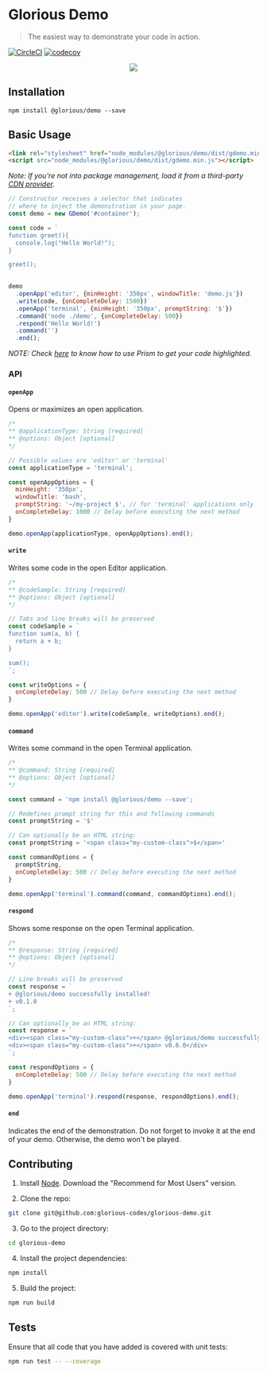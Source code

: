 # Glorious Demo

> The easiest way to demonstrate your code in action.

[![CircleCI](https://circleci.com/gh/glorious-codes/glorious-demo.svg?style=svg)](https://circleci.com/gh/glorious-codes/glorious-demo)
[![codecov](https://codecov.io/gh/glorious-codes/glorious-demo/branch/master/graph/badge.svg)](https://codecov.io/gh/glorious-codes/glorious-demo)

<p align="center">
  <img src="https://user-images.githubusercontent.com/4738687/44633197-01fa4900-a95e-11e8-9b53-66e9043e2533.gif" />
</p>

## Installation

```
npm install @glorious/demo --save
```

## Basic Usage

``` html
<link rel="stylesheet" href="node_modules/@glorious/demo/dist/gdemo.min.css">
<script src="node_modules/@glorious/demo/dist/gdemo.min.js"></script>
```

*Note: If you're not into package management, load it from a third-party [CDN provider](https://github.com/rafaelcamargo/glorious-demo/wiki/CDN-Providers).*

``` javascript
// Constructor receives a selector that indicates
// where to inject the demonstration in your page.
const demo = new GDemo('#container');

const code = `
function greet(){
  console.log("Hello World!");
}

greet();
`

demo
  .openApp('editor', {minHeight: '350px', windowTitle: 'demo.js'})
  .write(code, {onCompleteDelay: 1500})
  .openApp('terminal', {minHeight: '350px', promptString: '$'})
  .command('node ./demo', {onCompleteDelay: 500})
  .respond('Hello World!')
  .command('')
  .end();
```

*NOTE: Check [here](https://github.com/rafaelcamargo/glorious-demo/wiki/Syntax-highlight) to know how to use Prism to get your code highlighted.*

### API

#### `openApp`
Opens or maximizes an open application.
``` javascript
/*
** @applicationType: String [required]
** @options: Object [optional]
*/

// Possible values are 'editor' or 'terminal'
const applicationType = 'terminal';

const openAppOptions = {
  minHeight: '350px',
  windowTitle: 'bash',
  promptString: '~/my-project $', // for 'terminal' applications only
  onCompleteDelay: 1000 // Delay before executing the next method
}

demo.openApp(applicationType, openAppOptions).end();
```

#### `write`
Writes some code in the open Editor application.
``` javascript
/*
** @codeSample: String [required]
** @options: Object [optional]
*/

// Tabs and line breaks will be preserved
const codeSample = `
function sum(a, b) {
  return a + b;
}

sum();
`;

const writeOptions = {
  onCompleteDelay: 500 // Delay before executing the next method
}

demo.openApp('editor').write(codeSample, writeOptions).end();
```

#### `command`
Writes some command in the open Terminal application.
``` javascript
/*
** @command: String [required]
** @options: Object [optional]
*/

const command = 'npm install @glorious/demo --save';

// Redefines prompt string for this and following commands
const promptString = '$'

// Can optionally be an HTML string:
const promptString = '<span class="my-custom-class">$</span>'

const commandOptions = {
  promptString,
  onCompleteDelay: 500 // Delay before executing the next method
}

demo.openApp('terminal').command(command, commandOptions).end();
```

#### `respond`
Shows some response on the open Terminal application.
``` javascript
/*
** @response: String [required]
** @options: Object [optional]
*/

// Line breaks will be preserved
const response = `
+ @glorious/demo successfully installed!
+ v0.1.0
`;

// Can optionally be an HTML string:
const response = `
<div><span class="my-custom-class">+</span> @glorious/demo successfully installed!</div>
<div><span class="my-custom-class">+</span> v0.6.0</div>
`;

const respondOptions = {
  onCompleteDelay: 500 // Delay before executing the next method
}

demo.openApp('terminal').respond(response, respondOptions).end();
```

#### `end`
Indicates the end of the demonstration. Do not forget to invoke it at the end of your demo. Otherwise, the demo won't be played.

## Contributing

1. Install [Node](https://nodejs.org/en/). Download the "Recommend for Most Users" version.

2. Clone the repo:
``` bash
git clone git@github.com:glorious-codes/glorious-demo.git
```

3. Go to the project directory:
``` bash
cd glorious-demo
```

4. Install the project dependencies:
``` bash
npm install
```

5. Build the project:
``` bash
npm run build
```

## Tests

Ensure that all code that you have added is covered with unit tests:
``` bash
npm run test -- --coverage
```
